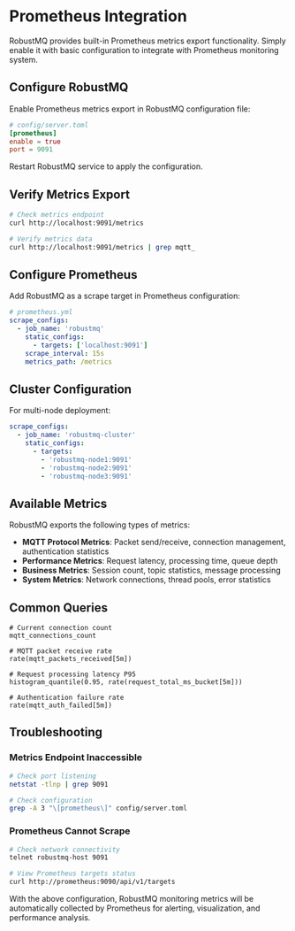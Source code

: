 # Prometheus Integration

RobustMQ provides built-in Prometheus metrics export functionality. Simply enable it with basic configuration to integrate with Prometheus monitoring system.

## Configure RobustMQ

Enable Prometheus metrics export in RobustMQ configuration file:

```toml
# config/server.toml
[prometheus]
enable = true
port = 9091
```

Restart RobustMQ service to apply the configuration.

## Verify Metrics Export

```bash
# Check metrics endpoint
curl http://localhost:9091/metrics

# Verify metrics data
curl http://localhost:9091/metrics | grep mqtt_
```

## Configure Prometheus

Add RobustMQ as a scrape target in Prometheus configuration:

```yaml
# prometheus.yml
scrape_configs:
  - job_name: 'robustmq'
    static_configs:
      - targets: ['localhost:9091']
    scrape_interval: 15s
    metrics_path: /metrics
```

## Cluster Configuration

For multi-node deployment:

```yaml
scrape_configs:
  - job_name: 'robustmq-cluster'
    static_configs:
      - targets:
        - 'robustmq-node1:9091'
        - 'robustmq-node2:9091'
        - 'robustmq-node3:9091'
```

## Available Metrics

RobustMQ exports the following types of metrics:

- **MQTT Protocol Metrics**: Packet send/receive, connection management, authentication statistics
- **Performance Metrics**: Request latency, processing time, queue depth
- **Business Metrics**: Session count, topic statistics, message processing
- **System Metrics**: Network connections, thread pools, error statistics

## Common Queries

```promql
# Current connection count
mqtt_connections_count

# MQTT packet receive rate
rate(mqtt_packets_received[5m])

# Request processing latency P95
histogram_quantile(0.95, rate(request_total_ms_bucket[5m]))

# Authentication failure rate
rate(mqtt_auth_failed[5m])
```

## Troubleshooting

### Metrics Endpoint Inaccessible
```bash
# Check port listening
netstat -tlnp | grep 9091

# Check configuration
grep -A 3 "\[prometheus\]" config/server.toml
```

### Prometheus Cannot Scrape
```bash
# Check network connectivity
telnet robustmq-host 9091

# View Prometheus targets status
curl http://prometheus:9090/api/v1/targets
```

With the above configuration, RobustMQ monitoring metrics will be automatically collected by Prometheus for alerting, visualization, and performance analysis.
